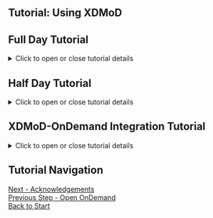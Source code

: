 ## Tutorial: Using XDMoD

## Full Day Tutorial
<details>
<summary>Click to open or close tutorial details</summary>

## Getting Started
In this part of the tutorial we are going to go over the installation and configuration of Open XDMoD.  The base component of Open XDMoD uses the job accounting logs from your HPC resource manager as the data source. We have also installed the optional Job Performance Module. This allows Open XDMoD to also display performance data for HPC jobs.

Command Line Demos in a Light color, are meant to be watched. Dark theme are interactive.

`vim` is used to edit files in this tutorial. If you prefer a different editor, please install it on the xdmod container.

## Submit some jobs to the cluster

Before we install and configure XDMoD we are going to submit some HPC jobs to the cluster. This will ensure that we'll have something to view when we're done setting up XDMoD.

Login to frontend via SSH and user: `hpcadmin` password: `ilovelinux`:
```bash
ssh -p6222 hpcadmin@localhost
```

Run the provided script that submits several jobs to the cluster. These jobs run as multiple different users with different job sizes and durations. The
purpose of this is to generate data to display in Open XDMoD.

**NOTE**: This, of course, would not be required on a production deployment.

This script should be run as the hpcadmin user as it uses `sudo` to submit jobs as different cluster users.
```bash
submit_jobs.sh
```

Output should look similar to:
```bash
[hpcadmin@frontend ~]$ submit_jobs.sh 
Submitted batch job 2
Submitted batch job 3
Submitted batch job 4
Submitted batch job 5
Submitted batch job 6
Submitted batch job 7
Submitted batch job 8
Submitted batch job 9
Submitted batch job 10
Submitted batch job 11
Submitted batch job 12
Submitted batch job 13
Submitted batch job 14
Submitted batch job 15
Submitted batch job 16
Submitted batch job 17
Submitted batch job 18
Submitted batch job 19
```

---

## Open XDMoD Installation [Documentation](https://open.xdmod.org/install.html)

**Note: In the PEARC tutorials we demonstrated all the steps for this installation / configuration section to participants.  You do not need to run these steps yourself as the containers are already populated with a working XDMoD installation.** 

For this tutorial, the Open XDMoD software will be installed in the `xdmod` container. Open XDMoD will use the MySQL database from the `mysql` container. Since we will also be installing the optional Job Performance module we also run a MongoDB database in the `mongodb` container. The various runtime scripts to process the Job accounting and Job performance data will all be run in the `xdmod` container.

The [`hpc-toolset-tutorial/xdmod/install.sh`](https://github.com/ubccr/hpc-toolset-tutorial/blob/master/xdmod/install.sh) script contains the step-by-step
instructions to install the packages.

Reference: [RPM Installation Guide](https://open.xdmod.org/install-rpm.html)

### Pre-Requisites Installation [Documentation](https://open.xdmod.org/software-requirements.html)

### Open XDMoD RPM Installation [Documentation](https://open.xdmod.org/install-rpm.html)

First ssh to the XDMoD container
```shell
[hpcadmin@frontend /] ssh xdmod 
```

Change to the root user
```shell
[hpcadmin@xdmod /] sudo su -
```

And install the the XDMoD RPM
```shell
[root@xdmod /] dnf install -y https://github.com/ubccr/xdmod/releases/download/v10.0.2-2-el8/xdmod-10.0.2-2.0.el8.noarch.rpm
```

--- 

## Open XDMoD Configuration [Documentation](https://open.xdmod.org/configuration.html)

**Note** This part will be brief in the PEARC2023 tutorial. These processes have been done already as part of the docker.

### System Configuration

PHP does not set a timezone by default, so we'll need to set one ourselves. We've selected `UTC` for this demo, but regardless of what timezone you end up using, the most important thing is to ensure that the XDMoD web server, the database server, and ideally the timezone of your HPC resources, are all set to the same time zone.

```shell
[root@xdmod /] sed -i 's/.*date.timezone[[:space:]]*=.*/date.timezone = UTC/' /etc/php.ini
```

### Prerequisites

The following information is needed by Open XDMoD:

- Name of the organization
- information for each HPC resource
  - Name
  - Number of compute nodes
  - Total Number of cores
  - Timezone
  - Whether it runs shared jobs

Optionally:

- An image file containing the HPC center logo
  - The width of the HPC center logo in pixels

You will also need the following technical information:

- The public url of Open XDMoD
- MySQL connection information
  - Host
  - Port
  - Admin Username
  - Admin Password
  - DB Username
  - DB Password

If you are installing the Job Performance module (as we are in this tutorial)
- mongoDB connection information

### Prerequisites used in this Tutorial

- Name of the organization: `Tutorial` abbreviation: `hpcts`
- information for each HPC resource
  - Name: `hpc`
  - Number of compute nodes: `2`
  - Number of cores: `2`
  - Timezone: `UTC`
  - Whether it runs shared jobs: `no`
- An image file containing the HPC center logo: `/srv/xdmod/small-logo.png`
  - The width HPC center logo: `354`
- The public url of Open XDMoD: `https://localhost:4443`
- MySQL connection information
  - Host: `mysql`
  - Port: `3306`
  - Admin Username: `root`
  - Admin Password: ` leave blank `
  - DB Username: `xdmodapp`
  - DB Password: `ofbatgorWep0`
- mongoDB connection information `mongodb://xdmod:xsZ0LpZstneBpijLy7@mongodb:27017/supremm?authSource=admin`

---

## Basic Configuration
To begin the setup process for XDMoD you will want to type the following:
```shell
[root@xdmod /] xdmod-setup
```

After which you should be greeted by the following screen:
```
========================================================================
Open XDMoD Setup
========================================================================

1) General Settings
2) Database Settings
3) Organization
4) Resources
5) Create Admin User
6) Hierarchy
7) Data Warehouse Batch Export
8) Automatically Check for Updates
9) SUPReMM
q) Quit

Select an option (1, 2, 3, 4, 5, 6, 7, 8, 9, q):
```

The next series of steps will involve completing each numbered setup item in turn from 1-8. We will complete the SUPReMM
setup after we have successfully shredded, ingested, and aggregated the accounting data generated by the jobs we
submitted at the beginning of this tutorial.

### General Settings [Documentation](https://open.xdmod.org/configuration.html#general-settings)

```shell
1) General Settings
```

- Press `1` followed by the `Enter` key to start the General Settings setup.

```shell 
Select an option (1, 2, 3, 4, 5, 6, 7, 8, 9, q): 1
```

#### Site Address

The value you enter here should be the public facing URL that your XDMoD installation will be served from. For the purpose of this tutorial we'll be using the default value.

```
========================================================================
General Setup
========================================================================

The template Apache configuration file uses a virtual host listening on HTTPS port 443. The Site Address specified here should match the settings in the Apache configuration.

Site Address: [https://localhost:4443/]
```
*Note: values contained in `[ ]` are default values that can be used by simply pressing the `Enter` key. These values have been modified specifically for this tutorial and may be different from the values you encounter while installing XDMoD at your home institution.*

- Press the `Enter` key.

#### Email Address
This is the email address your XDMoD installation will use as the recipient of contact and user account requests.

```
The email address you specify will be used as the destination for any messages sent via the portal contact page as well as account requests.  In addition, any log messages configured for delivery via e-mail will be sent to this address.

Email Address: [ccr-xdmod-help@buffalo.edu]
```
- Press the `Enter` key.

#### Chromium Path
XDMoD utilizes Chromium Headless to generate its images and reports, so the next step will be telling XDMoD where it can be found.

```shell
Chromium Path: [/usr/lib64/chromium-browser/headless_shell]
```
- Press the `Enter` key.

#### Center Logo Path
XDMoD supports a customizable logo image that is displayed in the web portal. If you have an image you would like to use in branding your XDMoD installation you can provide the path to said image here.

```shell
You have the ability to specify a logo which will appear on the upper-right
hand region of the portal.  It is advised that the height of the logo be at
most 32 pixels.

The logo is referenced by its absolute path on the file system and must
be readable by the user/group your web server is running as.

Center Logo Path: [/srv/xdmod/small-logo.png]
```
- Press the `Enter` key.

#### Center Logo Width ( in pixels )
If you do provide a custom center image, you will also need to provide its width in pixels.

```shell
Center Logo Width: [354]
```
- Press the `Enter` key to accept the default value.

#### XDMoD Dashboard [Documentation](https://open.xdmod.org/dashboard.html)
The XDMoD Dashboard provides users with targeted statistics and reports based on the level of access they've been granted in XDMoD. We highly recommend you turn this feature on in your installation.

```
This release of XDMoD features an optional replacement for the summary tab that is intended to provide easier access to XDMoD's many features. Detailed information is available at https://open.xdmod.org/dashboard.html

Enable Dashboard Tab (on, off)? [on]
```
- Press the `Enter` key.

You will now be prompted to overwrite the config file `/etc/xdmod/portal_settings.ini`. If you are satisfied that the information you have provided thus far is correct, then press the `Enter` key to save.

If you need to change any of your answers then you can type `no`, press `Enter` and you will be taken back to the main setup menu. At which point you can press `1` and to go through the General Settings setup again.

### Database Settings [Documentation](https://open.xdmod.org/configuration.html#database-settings)

Now that we've successfully completed the `General Settings` setup, we can move on to `Database Settings`.

```shell
2) Database Settings
```

Press `2` followed by the `Enter` key to start the Database Settings setup.

```shell 
Select an option (1, 2, 3, 4, 5, 6, 7, 8, 9, q): 2
```
#### DB Hostname or IP

The first piece of information you will be prompted for is the Hostname or IP of the server that XDMoD's MySQL/MariaDB database is located on. In our case we have a separate container hosting our mysql instance andthat hostname has been set as the default value. We can accept that value by pressing the `Enter` key.

*It's important to note that if you are setting up XDMoD for the first time and choose to have your database hosted on another server, you will need to have an SA database account created and allowed to log in from the XDMoD server. This SA account will only be used to create the more restricted db account and databases / schemas that are used during XDMoD's normal operation.*

```
========================================================================
Database Setup
========================================================================

Please provide the information required to connect to your MySQL database server.  A user will be created using the username and password you provide.

NOTE: The database password cannot include single quote characters (') or double quote characters (").

DB Hostname or IP: [mysql]
```
- Press the `Enter` key.

#### DB Port
Here you will enter the port that your database instance is exposed on.

```shell
DB Port: [3306]
```
- Press the `Enter` key.

#### DB Username

This is the name of the restricted database account that XDMoD will use to function.

```shell
DB Username: [xdmodapp]
```
- Press the `Enter` key

#### DB Password

This will be the password for the DB account you entered in the last step. Please enter the following: `ofbatgorWep0`. Note that when you type the password the keystrokes will not be displayed on the screen. This is expected, when you are done typing the password you can finish this step by pressing `Enter`.

```shell
DB Password:
```
- Type `ofbatgorWep0` and press the `Enter` key.

You will then be prompted to type the password again to confirm your password choice.

```shell
(confirm) DB Password:
```
- Type `ofbatgorWep0` and press the `Enter` key.

#### Administrative DB Username
After confirming the password for XDMoD's database account, you will be prompted for the username and password of the admin account.

```
Please provide the password for the administrative account that will be used to create the MySQL user and databases.

DB Admin Username: [root]
```
- Press the `Enter` key.

#### Administrative DB User Password

We will next enter the administrative DB User's password. In our case that is an empty password.

*Note, a blank password should never be used in a production system. We only do it here for ease of use during the tutorial.*

```shell
DB Admin Password:
```
- Press the `Enter` key.

You will again be prompted to confirm the password you just entered, or lack there of.

```shell
(confirm) DB Admin Password:
```
- Press the `Enter` key.

If you have supplied the correct database credentials then you should be presented with the following message.

```shell
Creating User xdmodapp
```

#### Database Maintenance

Now that we have our database user created, the setup will proceed to detect if the databases XDMoD utilizes are present. If they are then it will ask if you want to drop and recreate them.

```shell
Database `mod_shredder` already exists.
Drop and recreate database (yes, no)? [no]
```
- Type `yes` and press the `Enter` key.

For the purposes of this tutorial we will want to enter `yes` followed by pressing `Enter` each time we are prompted.

If successful you should see the following information:
```shell
Dropping database `mod_shredder`.
Creating database `mod_shredder`.
Granting privileges on database `mod_shredder`.
Initializing database `mod_shredder`.
```

You should receive the same prompt for the following databases:
- `mod_shredder`
- `mod_hpcdb`
- `moddb`
- `modw`
- `modw_aggregates`
- `modw_filters`
- `mod_logger`

After you have dropped and re-created all of these databases you will be prompted to save the information you have entered to the config file `/etc/xdmod/portal_settings.ini`.

```shell
Overwrite config file '/etc/xdmod/portal_settings.ini' (yes, no)? [yes]
```

- Press the `Enter` key.

If all goes well than you will see:
```shell
Settings saved.

Press ENTER to continue.
```
- Press the `Enter` key again, this will return you to the main setup menu.

### Organization Settings [Documentation](https://open.xdmod.org/configuration.html#organization-settings)

```shell
3) Organization
```

With the database settings taken care of we can move on to setting up our Organization.

```shell
========================================================================
Open XDMoD Setup
========================================================================

1) General Settings
2) Database Settings
3) Organization
4) Resources
5) Create Admin User
6) Hierarchy
7) Data Warehouse Batch Export
8) Automatically Check for Updates
9) SUPReMM
q) Quit

Select an option (1, 2, 3, 4, 5, 6, 7, 8, 9, q): 3
```

- Type `3` followed by `Enter`

#### Organization Name
The first piece of information you will be prompted for is your organization's name. This will be what's displayed to your end users when XDMoD displays organization information. You can enter any value you'd like or accept the default value.

```shell
========================================================================
Organization Setup
========================================================================

Organization Name: [Tutorial]
```
- Either type your desired Organization Name and press the `Enter` key or just press the `Enter` key to accept the default value.

#### Organization Abbreviation
This value should be a string of all lowercase letters with no spaces to be used as an abbreviation for your organization. You can again enter any value that conforms to these requirements or accept the default value.

```shell
Organization Abbreviation: [hpcts]
```
- Either type your desired Organization Abbreviation and press the `Enter` key or just press the `Enter` key to accept the default value.

You will then be prompted to save these values to the organization configuration file. If you are satisfied with the values you have entered than press `Enter` to continue. If not then type `no`, press `Enter` and re-enter the Organization configuration menu by typing `3` and pressing `Enter`.

```shell
Overwrite config file '/etc/xdmod/organization.json' (yes, no)? [yes]
```
- Press the `Enter` key.

### Resource Setup [Documentation](https://open.xdmod.org/configuration.html#resources)

Next we will go through the process of adding a Resource to XDMoD.

```
========================================================================
Open XDMoD Setup
========================================================================

1) General Settings
2) Database Settings
3) Organization
4) Resources
5) Create Admin User
6) Hierarchy
7) Data Warehouse Batch Export
8) Automatically Check for Updates
9) SUPReMM
q) Quit

Select an option (1, 2, 3, 4, 5, 6, 7, 8, 9, q): 4
```

- Type `4` followed by `Enter` to continue.

You should be presented with the following sub-menu:
```shell
========================================================================
Resources Setup
========================================================================

1) Add a new resource
2) List entered resources
s) Save (and return to main menu)

Select an option (1, 2, s):
```

Let's take a moment before adding a new resource and list the resources that have already been configured.

- Type `2` and press the `Enter` key.

```shell
========================================================================
Resources Added
========================================================================

Resource: hpc
Name: HPC
Type: hpc
Resource Allocation Type: cpu
CPU Node count: 2
CPU Processor count: 2
GPU Node count: 0
GPU Processor count: 0
Resource Start Date: 2023-05-09
------------------------------------------------------------------------

Press ENTER to continue.
```

So we can see that we already have an hpc resource setup to represent our small SLURM cluster. With that in mind let's save our future selves some time by setting up an OnDemand resource that we will use in conjunction with the new Open Ondemand module that we'll be installing later on in the tutorial. Go ahead and press `Enter` to navigate back to the Resource sub-menu we were at previously. This time we'll select the `Add a new resource` option.

```shell
========================================================================
Resources Setup
========================================================================

1) Add a new resource
2) List entered resources
s) Save (and return to main menu)

Select an option (1, 2, s): 1
```
- Type `1` and press the `Enter` key.

#### Resource Name
The first piece of information you will be asked to provide is the Resource Name. This value has the same requirements as the Resource Abbreviation, all lowercase and no spaces.

```shell
========================================================================
Add A New Resource
========================================================================

The resource name you enter should match the name used by your resource
manager.  This is the resource name that you will need to specify during
the shredding process.  If you are using Slurm this must match the
cluster name used by Slurm.

Available resource types are:
HPC        - High-performance computing
HTC        - High-throughput computing
DIC        - Data-intensive computing
Grid       - Grid of resources
Cloud      - Cloud resource
Vis        - Visualization system
VM         - Virtual Machine system
Tape       - Tape storage resource
Disk       - Disk storage resource
StGrid     - Storage grid
US         - User Support
Gateway    - Web-based access to CI resources


Available resource allocation types are:
CPU        - CPU Allocated
GPU        - GPU Allocated
CPUNode    - CPU Node Allocated
GPUNode    - GPU Node Allocated

Resource Name: ondemand
```

- Type `ondemand` and press the `Enter` key

#### Formal Name

The Resource's Formal Name is the value that will be displayed by XDMoD to your end users.

```shell
Formal Name: OnDemand
```

- Type `OnDemand` and press the `Enter` key.

#### Resource Type

The Resource Type is used to determine if various modules should be displayed to the user. i.e. if you don't have a `cloud` resource setup than you aren't ingesting cloud data so there's no reason to show the Cloud Realm.

For the OnDemand resource we'll want to select the `gateway` resource type.

```shell
Resource Type (hpc, htc, dic, grid, cloud, vis, vm, tape, disk, stgrid, us, gateway): [hpc]
```

- Type `gateway` and press the `Enter` key.

#### Resource Allocation Type

The resource allocation type is used in the Resource Specifications realm for compute resources (such as HPC, cloud resources). This can be left at its  default value for gateway resources such as OnDemand.

```shell
Resource Allocation Type (cpu, gpu, cpunode, gpunode): [cpu]
```

- Press the `Enter` key

#### Resource Start Date

The resource start date is used by the Resource Specifications realm. Set this to the date that the resource was installed.

```shell
Resource Start Date, in YYYY-mm-dd format [2024-11-25]
```

- Type `2023-10-01` and press the `Enter` key.

#### Resource Nodes
For a general HPC-type resource you will want to enter the number of nodes the resource has here. In our case, as we're adding a gateway resource it doesn't really have nodes or cores per se, so we'll enter 0 for both as if it were a storage resource.

```
The number of nodes and processors are used to determine resource utilization.

If this is a storage resource you may enter 0 for the number of nodes and processors.

How many nodes does this resource have?
```

- Type `0` and press the `Enter` key.


```shell
How many total processors (cpu cores) does this resource have?
```  

- Type `0` and press the `Enter` key.


#### Saving the newly added OnDemand Resource

Now that the OnDemand Resource has been added all that's left to do is to save it and continue on with the rest of XDMoD's configuration.

```shell
========================================================================
Resources Setup
========================================================================

1) Add a new resource
2) List entered resources
s) Save (and return to main menu)

Select an option (1, 2, s): s
```
- Type `s` and press the `Enter` key.

You will then be prompted to overwrite the resource configuration file

```shell
Overwrite config file '/etc/xdmod/resources.json' (yes, no)? [yes]
```

- Press the `Enter` key to accept the default value of `yes`.

If all goes well you will see the following:
```shell
Writing configuration to '/etc/xdmod/resources.json'

Settings saved.

Press ENTER to continue.
```
- Press the `Enter` key.

You will then be prompted to save the resource_specs configuration file

```shell
Overwrite config file '/etc/xdmod/resource_specs.json' (yes, no)? [yes]
```

- Press the `Enter` key to accept the default value of `yes`.

You should see the same messages as were provided when you chose to save `resources.json`, this time for `resource_specs.json`

```shell
Writing configuration to '/etc/xdmod/resource_specs.json'

Settings saved.

Press ENTER to continue.
```

- Press the `Enter` key once more to be taken back to the main XDMoD configuration menu.

## Create Admin User [Documentation](https://open.xdmod.org//configuration.html#create-admin-user)

```shell
5) Create Admin User
```
The XDMoD Admin user has access to the XDMoD admin dashboard. The admin dashboard is used to manage XDMoD portal user accounts and view log information.

```
========================================================================
Open XDMoD Setup
========================================================================

1) General Settings
2) Database Settings
3) Organization
4) Resources
5) Create Admin User
6) Hierarchy
7) Data Warehouse Batch Export
8) Automatically Check for Updates
9) SUPReMM
q) Quit

Select an option (1, 2, 3, 4, 5, 6, 7, 8, 9, q): 5
```
- Type `5` and press the `Enter` key.

The first value you will be prompted for is the Admin user's username.

```shell
========================================================================
Create Admin User
========================================================================

Username:
```
- Type `admin` and press the `Enter` key.

Next, it will prompt for the user's password.
```shell
Password:
```
- Type `admin123` and press the `Enter` key.

It will next ask us to confirm the password we just entered.
```shell
(confirm) Password:
```
- Type `admin123` and press the `Enter` key.
  *Make a note of this user's username and password as we'll be using it later*

If the two passwords match, then it will proceed to gathering the user's first name.
```shell
First name: XDMoD

```
- Type `XDMoD` and press the `Enter` key.

Followed by the user's last name
```shell
Last name: Admin
```
- Type `Admin` and press the `Enter` key.

Finally, it will ask for the email address to associate with the admin user.
```shell
Email address: xdmod.admin@xdmod.com
```
- Type `xdmod.admin@xdmod.com` and press the `Enter` key.

So long as all the information has been entered correctly you should now see.
```shell
Admin user created.

Press ENTER to continue.
```

## Hierarchy Setup [Documentation](https://open.xdmod.org/hierarchy.html)

```shell
6) Hierarchy
```

XDMoD supports a three level organizational hierarchy. By default, this is based on the hierarchy in use at the University at Buffalo.
- Top Level:    Decanal Unit
- Middle Level: Department
- Bottom Level: PI Group

- Type `6` and press the `Enter` key.

```
========================================================================
Hierarchy Setup
========================================================================

Specify the levels (top, middle, and bottom) in your organization which would be analogous to the following structure:

Top Level: Decanal Unit
Middle Level: Department
Bottom Level: PI Group

Top Level Name: [Decanal Unit]
```

For this tutorial we're going to leave the Hierarchy with its default values, but if you are setting this up for production then please see our [Hierarchy Guide](https://open.xdmod.org//hierarchy.html) as it will more completely describe how the hierarchy works as well as how to populate it.

```shell
========================================================================
Hierarchy Setup
========================================================================

Specify the levels (top, middle, and bottom) in your organization which would
be analogous to the following structure:

Top Level: Decanal Unit
Middle Level: Department
Bottom Level: PI Group

Top Level Name: [Decanal Unit]
Top Level Description: [Decanal Unit]
Middle Level Name: [Department]
Middle Level Description: [Department]
Bottom Level Name: [PI Group]
Bottom Level Description: [PI Group]

Overwrite config file '/etc/xdmod/hierarchy.json' (yes, no)? [yes]
```

- Press the `Enter` key to accept the default value of `yes`

If the save is successful than you should see the following:
```shell
Writing configuration to '/etc/xdmod/hierarchy.json'

Settings saved.

Press ENTER to continue.
```

- Press the `Enter` key to continue.

## Data Warehouse Batch Export [Documentation](https://open.xdmod.org/dw-export.html#configuration)

```shell
7) Data Warehouse Batch Export
```

The Data Warehouse Batch Export feature gives users access to the raw underlying data contained within Open XDMoD's data warehouse. This configuration option allows for an administrator to set which directory will be used to contain the exports, as well as how long those exports will be kept on disk.

We'll quickly go through the configuration now

- Type `7` and press the `Enter` key

#### Export Directory
The first value we're prompted to provide is the export directory. This is the directory that will be used when saving the data from a user request.


```
========================================================================
Data Warehouse Batch Export
========================================================================

The data warehouse batch export feature allows users to create requests to export data which is then generated by a cron job and stored on the server.
The directory where this data is stored and the duration that the data will be retained are configurable.

Export Directory: [/var/spool/xdmod/export]
```

- Press the `Enter` key to accept the default value.

#### Export File Retention Duration
Next you will be prompted to enter the number of days these exports should be retained on disk.

```
If the export directory does not exist, it must be created and assigned the
correct permissions and ownership.  It must be readable by the web server and
both readable and writable by the user that is used to generate the export
files.  By default, the web server user is expected to be apache and
the group is expected to be xdmod.  If your system uses a different
user and group then the automatic process will fail and you must set the
permissions manually.

Export File Retention Duration in Days: [31]
```

- Press the `Enter` key to accept the default value.

You should then be prompted to save these settings in the `portal_settings.ini` file
```shell
Overwrite config file '/etc/xdmod/portal_settings.ini' (yes, no)? [yes]
```

- Press the `Enter` key to accept the default value.

If the save is successful then you should see the following:
```shell
Writing configuration to '/etc/xdmod/portal_settings.ini'

Settings saved.

Press ENTER to continue.
```

### Automatically Check for Updates

```
8) Automatically Check for Updates
```

This is the final piece of setup that, while not strictly necessary for a fully operational Open XDMoD installation, means you will be kept up to date when the newest version is released.

- Type `8` and press the `Enter` key.

```
========================================================================
Automatic Update Check Setup
========================================================================

When enabled, Open XDMoD will periodically connect to a remote server to check if a new version of Open XDMoD is available.  After a new version
has been released you will recieve an email.

You may also subscribe to our mailing list at:
https://listserv.buffalo.edu/scripts/wa.exe?SUBED1=ccr-xdmod-list&A=1

Enable automatic update check (yes, no)? [yes]
```
- Press `Enter` to accept the default value of `yes`

This feature will both notify you when we release new versions of XDMoD and also let's us know who is using XDMoD which helps us justify our funding to NSF.

#### Email Address
If you enable the automatic update check, then you will be prompted for the email address that should receive the update notice. 

```shell
Email address: [ccr-xdmod-help@buffalo.edu]
```

- press the `Enter` key to accept the default value.

#### Name

```shell
Name:
```

- Type any value you'd like and press the `Enter` key

#### Organization

```shell
Organization: [Tutorial]
```

- Press the `Enter` key to accept the default value.

You should now be prompted to overwrite the `update_check.json` file
```shell
Overwrite config file '/etc/xdmod/update_check.json' (yes, no)? [yes]
```

- Press `Enter` to accept the default value of `yes`

If the save is successful then you will see the following:
```shell
Writing configuration to '/etc/xdmod/update_check.json'

Settings saved.

Press ENTER to continue.
```
- Press `Enter` to continue

#### Advanced Configuration

The `xdmod-setup` script is used for the basic setup of Open XDMoD. The script includes options to configure the Open XDMoD database, set up the admin user account and configure resources. Open XDMoD's [Configuration](https://open.xdmod.org/configuration.html#location-of-configuration-files) files can be modified directly when needing more advanced customization.

## Congratulations! Your XDMoD instance should now be fully configured!

Now that we have XDMoD setup, it's time to ingest some data. The jobs that we started at the beginning of the tutorial should be complete so let's walk through the shred, ingest, and aggregate steps for job accounting data.

### Shredding [Documentation](https://open.xdmod.org/shredder.html)
XDMoD provides a special command line tool for working with directly with slurm via `sacct` called `xdmod-slurm-helper`.  To see what command line arguments it accepts you can run `xdmod-slurm-helper -h`. For our purposes we will be using it as follows:

**INTERACTIVE**

```shell
[root@xdmod ~] sudo -u xdmod xdmod-slurm-helper -r hpc --start-time $yesterday --end-time $tomorrow
```
*Note, you will need to replace `$yesterday` and `$tomrrow` with their respective values in YYYY-MM-DD format.*

If your organization doesn't use Slurm or will be using the log files instead of querying `sacct` directly, then `xdmod-shredder` will be the command for you. You can find our Shredder guide at [Shredder Guide](https://open.xdmod.org/shredder.html)

Upon running `xdmod-slurm-helper` you should see output similar to:
```shell
2021-07-15 20:20:03 [notice] xdmod-slurm-helper start (process_start_time: 2021-07-15 20:20:03)
2021-07-15 20:20:03 [notice] Shredding file '/tmp/sacct-log-hpc-0jZjXr'
2021-07-15 20:20:03 [notice] Shredded 18 records
2021-07-15 20:20:03 [notice] Normalizing data
2021-07-15 20:20:03 [notice] Finished ingestion (class: PDODBMultiIngestor, start_time: 1626380403.9138, end_time: 1626380403.9264, records_examined: 18, records_loaded: 18)
2021-07-15 20:20:03 [notice] Done normalizing data
2021-07-15 20:20:03 [notice] xdmod-slurm-helper end (process_end_time: 2021-07-15 20:20:03)
[root@xdmod ~]#
```

### Ingesting & Aggregating [Documentation](https://open.xdmod.org/ingestor.html)
Now that the accounting logs have been shredded we can now ingest and aggregate the information from them, thus making the information available in XDMoD.

**INTERACTIVE**

```shell
[root@xdmod ~] sudo -u xdmod xdmod-ingestor
```

This will produce **A LOT** of output:
```shell
2021-07-15 20:28:38 [notice] xdmod-ingestor start (process_start_time: 2021-07-15 20:28:38)
2021-07-15 20:28:38 [notice] Start processing section 'xdmod.staging-ingest-common'
2021-07-15 20:28:38 [notice] (action: xdmod.staging-ingest-common.organization (ETL\Ingestor\StructuredFileIngestor), start_time: 1626380918.5262, end_time: 1626380918.594, elapsed_time: 0.06779, records_examined: 1, records_loaded: 1)
2021-07-15 20:28:38 [notice] (action: xdmod.staging-ingest-common.resource-types (ETL\Ingestor\StructuredFileIngestor), start_time: 1626380918.5976, end_time: 1626380918.6714, elapsed_time: 0.07374, records_examined: 12, records_loaded: 12)
2021-07-15 20:28:38 [notice] Processing SQL file '/etc/xdmod/etl/etl_sql.d/cloud_openstack/unknown_resource_type.sql' using delimiter '//' containing 2 statements
...
2021-07-15 20:28:39 [notice] (action: xdmod.hpcdb-ingest-jobs.jobs (ETL\Ingestor\DatabaseIngestor), start_time: 1626380919.4706, end_time: 1626380919.4939, elapsed_time: 0.02328, records_examined: 18, records_loaded: 18)
2021-07-15 20:28:39 [notice] Finished processing section 'xdmod.hpcdb-ingest-jobs'
2021-07-15 20:28:39 [notice] Start processing section 'xdmod.hpcdb-prep-xdw-job-ingest-by-new-jobs'
2021-07-15 20:28:39 [notice] Table `mod_hpcdb`.`hpcdb_jobs_to_ingest` does not exist, creating.
2021-07-15 20:28:39 [notice] (action: xdmod.hpcdb-prep-xdw-job-ingest-by-new-jobs.jobs (ETL\Ingestor\DatabaseIngestor), start_time: 1626380919.598, end_time: 1626380919.62, elapsed_time: 0.02205, records_examined: 18, records_loaded: 18)
2021-07-15 20:28:39 [notice] Finished processing section 'xdmod.hpcdb-prep-xdw-job-ingest-by-new-jobs'
2021-07-15 20:28:39 [notice] Start processing section 'xdmod.hpcdb-xdw-ingest-common'
2021-07-15 20:28:39 [notice] (action: xdmod.hpcdb-xdw-ingest-common.account (ETL\Ingestor\DatabaseIngestor), start_time: 1626380919.8678, end_time: 1626380919.8866, elapsed_time: 0.01876, records_examined: 3, records_loaded: 3)
2021-07-15 20:28:46 [notice] (action: xdmod.jobs-xdw-aggregate.aggregation-joblist (ETL\Ingestor\ExplodeTransformIngestor), start_time: 1626380926.5806, end_time: 1626380926.6315, elapsed_time: 0.0509, records_examined: 18, records_loaded: 18)
2021-07-15 20:28:46 [notice] Finished processing section 'xdmod.jobs-xdw-aggregate'
2021-07-15 20:28:46 [notice] start (action: Jobs.build-filter-list)
2021-07-15 20:28:46 [notice] start (action: Jobs.build-filter-list.provider)
2021-07-15 20:28:46 [notice] end (action: Jobs.build-filter-list.provider, start_time: 1626380926.684, end_time: 1626380926.7636)
2021-07-15 20:28:46 [notice] start (action: Jobs.build-filter-list.pi)
2021-07-15 20:28:46 [notice] end (action: Jobs.build-filter-list.pi, start_time: 1626380926.7648, end_time: 1626380926.8055)
2021-07-15 20:28:46 [notice] start (action: Jobs.build-filter-list.person)
2021-07-15 20:28:46 [notice] end (action: Jobs.build-filter-list.person, start_time: 1626380926.8067, end_time: 1626380926.8272)
2021-07-15 20:28:46 [notice] start (action: Jobs.build-filter-list.queue)
2021-07-15 20:28:46 [notice] end (action: Jobs.build-filter-list.queue, start_time: 1626380926.8285, end_time: 1626380926.9076)
2021-07-15 20:28:46 [notice] start (action: Jobs.build-filter-list.resource)
2021-07-15 20:28:46 [notice] end (action: Jobs.build-filter-list.resource, start_time: 1626380926.9088, end_time: 1626380926.9873)
2021-07-15 20:28:46 [notice] start (action: Jobs.build-filter-list.username)
2021-07-15 20:28:47 [notice] end (action: Jobs.build-filter-list.username, start_time: 1626380926.9885, end_time: 1626380927.068)
2021-07-15 20:28:47 [notice] start (action: Jobs.build-filter-list.resource_type)
2021-07-15 20:28:47 [notice] end (action: Jobs.build-filter-list.resource_type, start_time: 1626380927.0692, end_time: 1626380927.1471)
2021-07-15 20:28:47 [notice] start (action: Jobs.build-filter-list.parentscience)
2021-07-15 20:28:47 [notice] end (action: Jobs.build-filter-list.parentscience, start_time: 1626380927.1483, end_time: 1626380927.2279)
2021-07-15 20:28:47 [notice] start (action: Jobs.build-filter-list.nsfdirectorate)
2021-07-15 20:28:47 [notice] end (action: Jobs.build-filter-list.nsfdirectorate, start_time: 1626380927.2292, end_time: 1626380927.3178)
2021-07-15 20:28:47 [notice] start (action: Jobs.build-filter-list.jobwaittime)
2021-07-15 20:28:47 [notice] end (action: Jobs.build-filter-list.jobwaittime, start_time: 1626380927.3189, end_time: 1626380927.4025)
2021-07-15 20:28:47 [notice] start (action: Jobs.build-filter-list.gpucount)
2021-07-15 20:28:47 [notice] end (action: Jobs.build-filter-list.gpucount, start_time: 1626380927.4037, end_time: 1626380927.4873)
2021-07-15 20:28:47 [notice] start (action: Jobs.build-filter-list.jobsize)
2021-07-15 20:28:47 [notice] end (action: Jobs.build-filter-list.jobsize, start_time: 1626380927.4886, end_time: 1626380927.5723)
2021-07-15 20:28:47 [notice] start (action: Jobs.build-filter-list.fieldofscience)
2021-07-15 20:28:47 [notice] end (action: Jobs.build-filter-list.fieldofscience, start_time: 1626380927.5734, end_time: 1626380927.6583)
2021-07-15 20:28:47 [notice] start (action: Jobs.build-filter-list.jobwalltime)
2021-07-15 20:28:47 [notice] end (action: Jobs.build-filter-list.jobwalltime, start_time: 1626380927.6595, end_time: 1626380927.7376)
2021-07-15 20:28:47 [notice] start (action: Jobs.build-filter-list.nodecount)
2021-07-15 20:28:47 [notice] end (action: Jobs.build-filter-list.nodecount, start_time: 1626380927.7388, end_time: 1626380927.8241)
2021-07-15 20:28:47 [notice] end (action: Jobs.build-filter-list, start_time: 1626380926.6387, end_time: 1626380927.8256)
2021-07-15 20:28:47 [notice] Cloud realm not enabled, not aggregating
2021-07-15 20:28:47 [notice] Storage realm not enabled, not aggregating
2021-07-15 20:28:47 [notice] xdmod-ingestor end (process_end_time: 2021-07-15 20:28:47)
[root@xdmod ~]
```

Congratulations! You should now have a fully configured and populated ( with job accounting data ) XDMoD instance up and running.

---

### Explore the XDMoD interface
With a fully installed system we have quite a bit of data. Job information, Storage Usage, Cloud Usage, Job Performance (SUPREMM)
![Public User Usage](./tutorial-screenshots/public-user-options.png)

User Dashboard:
![Logged in User Dashboard](./tutorial-screenshots/loggedin-dashboard.png)

PI:
![Logged in PI Dashboard](./tutorial-screenshots/loggedin-pi-dashboard.png)

Center Staff:
![Logged in Center Staff Dashboard](./tutorial-screenshots/centerdirector-dashboard.png)

Report Generator:
![Report Generator](./tutorial-screenshots/report-generator.png)

### Administration

You know that the user is an admin by the addition of the "Admin Dashboard"

![Admin User](./tutorial-screenshots/admin-user.png)

Admin Dashboard:

![Admin Dashboard](./tutorial-screenshots/admin-dashboard.png)

### Import User Names & Re-Ingest / Aggregate  

**NOTE**: This is not necessary to run as part of this tutorial.  The XDMoD database container has been setup to contain full user names.  However, when running this in production, you will need a way to associate the system usernames from the Slurm logs to full names for readability within XDMoD. To display the full names in Open XDMoD you must provide a data file that contains the full name of each user for each system username. This file is in a `csv` format.

![Group By User(names not imported)](./tutorial-screenshots/usernames.png)

This step has not been automated as we don't want you falling asleep!

Login to frontend via SSH and user: `hpcadmin` password: `ilovelinux`:

```shell
[awesome_pearc_attendant@home_box /] ssh -p6222 hpcadmin@localhost
```

SSH to the xdmod container:

```shell
[hpcadmin@frontend /] ssh xdmod
```

Change users to root

```shell
[hpcadmin@xdmod /] sudo su - 
```

Create a file as shown below: ( The file needs to be able to be read by the `xdmod` user, for this demo it will be created in /var/tmp )

```shell
[root@xdmod /] sudo -u xdmod vim /var/tmp/names.csv 
```

The first column should include the username or group name used by your resource manager, the second column is the user’s first name, and the third column is the user’s last name.
(Feel free to change the First and Last names)

```csv
cgray,Carl,Gray
sfoster,Stephanie,Foster
csimmons,Charles,Simmons
astewart,Andrea,Stewart
hpcadmin,,HPC Administrators
```

Now this needs to be imported into xdmod with the command [`xdmod-import-csv`](https://open.xdmod.org/commands.html#xdmod-import-csv)

```shell
[root@xdmod /] sudo -u xdmod xdmod-import-csv -t names -i /var/tmp/names.csv 
```

Next we will need to re-ingest and aggregate the data:

```shell
[root@xdmod /] sudo -u xdmod /srv/xdmod/scripts/shred-ingest-aggregate-all.sh 
```

![Group By User](./tutorial-screenshots/fullnames.png)

Reference: [User/PI Names Guide](https://open.xdmod.org/user-names.html)

xdmod-import-csv -t names:
[![asciicast](https://asciinema.org/a/349325.svg)](https://asciinema.org/a/349325)

### Configure Job Performance Module
[Job Performance](https://supremm.xdmod.org) data - for the open source release we try to provide support for [Performance Co-Pilot (PCP)](https://pcp.io). We chose PCP because it is included by default in Centos/RedHat.  In [ACCESS MMS](https://metrics.access-ci.org/) we use tacc_stats and PCP (depending on the resource provider). We are also aware of groups using LDMS, Cray RUR and Ganglia too. We have a team now looking into Prometheus.

PCP has been [installed](https://github.com/ubccr/hpc-toolset-tutorial/blob/master/slurm/install.sh#L80-L87) and configured on the compute nodes.
This tutorial uses a cut-down list of PCP metrics from the recommended metrics for a production HPC system. This shorter list is suitable for running inside the docker demo. On a real HPC system the data collection should be setup following the [PCP Data collection](https://supremm.xdmod.org/supremm-compute-pcp.html#configuration-templates) guide.

The file used in this demo can be viewed here: https://github.com/ubccr/hpc-toolset-tutorial/blob/master/slurm/pmlogger-supremm.config#L56-L59

VERY IMPORTANT - Don't start the configuration of the Job Performance module until there is job data ingested into Open XDMoD
The Job performance setup relies on the accounting data from the Jobs realm in Open XDMoD.
This was done as part of this tutorial as part of setup and will be done again later in the tutorial.

Job Performance XDMoD Module Setup:
[![asciicast](https://asciinema.org/a/352845.svg)](https://asciinema.org/a/352845)

Job summarization (SUPReMM) configuration:
[![asciicast](https://asciinema.org/a/349243.svg)](https://asciinema.org/a/349243)

### Ingest Job Performance Data

To ingest the Job Performance Data we will need to run a couple of commands:

```shell
[root@xdmod /] sudo -u xdmod indexarchives.py -m $yesterday -m $tomorrow
```
*Note, you will need to replace `$yesterday` and `$tomorrow` with YYYY-MM-DD formatted dates as we did previously*

To summarize the newly ingested Job Performance data we will run:
```shell
[root@xdmod /] sudo -u xdmod summarize_jobs.py
```

Finally, to aggregate the Job Performance data:
```shell
[root@xdmod /] sudo -u xdmod aggregate_supremm.sh
```

*Note, there is a helper script that will take care of running the full Job Accounting and Job Performance scripts that you can run. `/srv/xdmod/scripts/shred-ingest-aggregate-all.sh`*

---

## xdmod-ondemand module
The xdmod-ondemand module is an optional addon for XDMoD that allows the display and analysis of Open OnDemand usage. This is intended to be used by HPC center staff to analyse how OnDemand is used at your center.  

### Prerequisites
Since the xdmod-ondemand module displays usage of Open OnDemand you need to have used Open OnDemand! The xdmod container includes an example log
file generated from Open OnDemand so there is data to show in XDMoD.

### Installation
The xdmod-ondemand RPM is already installed on the `xdmod` instance. To install it manually you would run the following:
```shell
[hpcadmin@xdmod /] sudo yum install -y https://github.com/ubccr/xdmod-ondemand/releases/download/v10.0.0/xdmod-ondemand-10.0.0-1.0.el7.noarch.rpm
```

### Configuration
The setup of the OnDemand module involves using the interactive `xdmod-setup` tool to initialize the database tables and to add a resource.
The module has been configured in the container already.  The following instuctions step through how this was performed, but do not need to be manually run.
```bash
[root@xdmod /] xdmod-setup
```

To continue, we'll select the Open OnDemand menu item:
```shell
10) Open OnDemand
```
- Type `10` and press `Enter`

You should now see the Open OnDemand setup sub-menu:
```shell
========================================================================
Open OnDemand module setup
========================================================================

d) Setup database
q) Quit configuration

Select an option (d, q):
```

Next, we'll want to set up the database
```shell
Select an option (d, q): d
```
- Type `d` and press `Enter`

The first piece of information we're asked for is the DB Admin's username
```shell
========================================================================
Open OnDemand module Setup
========================================================================

The Open OnDemand module stores information in the modw_ondemand
SQL database. This database must have the same access permissions
as the existing Open XDMoD databases.

Please provide the password for the administrative account that will be
used to create the database.

DB Admin Username: [root]
```
- Press `Enter` to accept the default value.

You will then be prompted for the DB Admin's password
```shell
DB Admin Password:
```
- Press `Enter`

Next, you'll be asked to confirm the DB Admin's password
```shell
(confirm) DB Admin Password:
```
- Press `Enter`

The setup program will now use the credentials you have supplied to detect if the `modw_ondemand` database exists. If it does exist than it will ask if you want to drop and recreate the database.
```shell
Database `modw_ondemand` already exists.
Drop and recreate database (yes, no)? [no]
```
- Type `yes` and press the `Enter` key.

A configuration syncing script will now be run to make sure that all changes to XDMoD's configuration files are synced up to its database. If no errors are generated you can skip the display of its output.
```shell
========================================================================
Acl Database Configuration
========================================================================

Verifying that the information contained in the following files are valid:
    - CONFIG_DIR/datawarehouse.json
    - CONFIG_DIR/datawarehouse.d/*.json
    - CONFIG_DIR/roles.json
    - CONFIG_DIR/roles.d/*.json
    - CONFIG_DIR/hierarchies.json
    - CONFIG_DIR/hierarchies.d/*.json

Populating the appropriate Acl related tables from the information found in said
configuration files.

Note: If you would like to execute this script outside of the setup script it is
located at: <xdmod_install_dir>/bin/acl-config

This may take a minute or two...

The script executed without error.
Do you want to see the output (yes, no)? [no]
```
- Press `Enter` to accept the default value.


### Obtaining Open OnDemand logs
The xdmod-ondemand module parses the webserver log files from Open OnDemand. The `xdmod` container in this tutorial includes a example log file that
was generated from Open OnDemand and is stored in the `/scratch/ondemand/logs` directory.

In this tutorial we will also show how to manually copy the webserver logs from the `ondemand` instance to the `xdmod` instance. In a production environment you would either ensure the files were available via a shared mounted filesystem or configure a periodic cronjob to copy them.

In this tutorial we will use the `/scratch/ondemand/logs` directory on the `xdmod` instance for the staging area of the Open OnDemand logs to be ingested into XDMoD. The file permissions are set so that the `xdmod` user has read permission and the `hpcadmin` user has write access.

In preparation for obtaining the `ondemand` logs we'll need to make a slight adjustment to the destination folder privs. 
```shell
[hpcadmin@xdmod /] sudo chmod -R 770 /scratch/ondemand/logs
[hpcadmin@xdmod /] sudo chown -R xdmod:hpcadmin /scratch/ondemand/logs
```

We now need to copy the files from the `ondemand` instance to the `xdmod` instance. To accomplish this we will first need to ssh to the `ondemand` instance.
```shell
[hpcadmin@xdmod /] ssh ondemand
```

Then we will be using scp to copy Open OnDemands Apache access log to our newly created directory on the `xdmod` instance.
```shell
[hpcadmin@ondemand ~] sudo scp /var/log/httpd/localhost_access_ssl.log hpcadmin@xdmod:/scratch/ondemand/logs/
```

When you are prompted for `hpcadmin` password, enter `ilovelinux`. If successful you should see the file being transferred.
```
hpcadmin@xdmod's password:
localhost_access_ssl.log                                                            100%   24KB  34.2MB/s   00:00
[hpcadmin@ondemand ~]$
```

We can now log off of the `ondemand` instance
```shell
[hpcadmin@ondemand /] exit 
```

Finally, we can ingest the data that we have just copied over
```shell
[hpcadmin@xdmod /] sudo -u xdmod xdmod-ondemand-ingestor -r ondemand -d /scratch/ondemand/logs
```

Then login to the XDMoD web portal as a user account that has center staff or center director access, and the "OnDemand" realm should now show in the metric catalog.
</details>

## Half Day Tutorial
<details>
<summary>Click to open or close tutorial details</summary>

## Pre-seeding XDMoD with data for tutorial
Due to time constraints for the half day tutorial we will skip the manual setup steps and have provided a database populated with this information. 
These manual steps involve completing `xdmod-setup` and shredding, ingesting and aggregating HPC job accounting and performance data.  
If you'd like to walk through these steps yourself, you can delete the XDMoD databases and start from scratch.  [Follow the detailed instructions below](#getting-started).



### Center Staff / Center Director View
- Login as `sfoster` password `ilovelinux`

Directly after logging in users assigned the Center Staff or Center Director role will be greeted with a dashboard that helps manage and get a sense of the health of a center as a whole. In addition to the default charts, the dashboard can be further customized on a user by user basis to meet the needs of each individual user/center.

- Click the "CPU Hours and Number of Jobs - Top 20 Users" chart

Clicking on any of the charts located in the upper two rows of the dashboard will zoom in to give the user a more detailed look at the data contained within. You can close the zoomed in view by pressing the `esc` button or clicking the `x` located in the upper right hand corner of the frame. An important and useful feature to note is that while the chart is zoomed in a "Open in Metric Explorer" button is visible at the bottom of the frame. Clicking this button will open this chart in our "Metric Explorer".

- Click the "Open in Metric Explorer" button.

The Metric Explorer is meant to be the main method of interacting with existing and new charts. It provides the user with the most control over what and how data is displayed. While working with a chart in the Metric Explorer you can also choose to make it available in the Report Generator. The Report Generator provides the ability to have any number of charts automatically generated and sent to you on a regular basis.

- Click the "Available for Report" checkbox
- Click the "Report Generator" tab

You should see the chart from the Metric Explorer in the panel on the right hand side of the screen.

- Click the "New" button in the "My Reports" toolbar
- Drag and Drop the chart from the "Available Charts" to the "Included Charts" section of the newly created report.
- Click "Save"
- Click "Download"
  - Click "As PDF"
  - Click "View Report" when the report is done generating.

- Click the "Efficiency" Tab

The Efficiency tab provides Center Staff with a powerful tool to quickly identify users who may be in need of help with their jobs. By default four analytics are provided for categorizing a users jobs, CPU Usage, GPU Usage, Memory Use, and Homogeniety. In this tutorial we will focus on CPU Usage.

- Click the "CPU Usage" chart.

This chart is organized such that the x axis is Average CPU %: Idle while the y axis is the total number of CPU Hours. This orientation ensures that the points of greatest interest are always located in the upper right hand side. To further ease identification, the points in the upper right hand quandrant are colored red.

- Click a red point in the upper hand quadrant of the chart.

You should now be presented with a histogram of percentage time that the CPU cores were idle compared to the overall usage.

- Click one of the bars in the histogram

You should now presented with a list of the jobs that make up this bar.

- Click a job.

Clicking a job has brought us to the "Job Viewer", this tab provides the ability to view the job level accounting and performance statistics, including timeseries data for this particular job.

- Expand the 'Timeseries' tree item
- Click the "CPU User" item

While viewing timeseries data you are able to drill down by further clicking on a nodes data point, in this case the first click will drill down to that points node clicking a point in this chart will then take you to that points CPU.

### Principal Investigator and User View
Due to time constraints the Principal Investigator and User Views willl not be explored in any appreciable depth, but each role does have a Dashboard that has been customized to their needs and has access to the same basic features of XDMoD as a Center Staff / Director user. The major difference being that Principal Investigators can see the jobs for all of their associated users while a normal user can only see their own jobs.

</details>

## XDMoD-OnDemand Integration Tutorial
<details>
<summary>Click to open or close tutorial details</summary>

There are two integrations between XDMoD and OnDemand.  The first allows centers to place XDMoD charts specific to users' job performance data on the OnDemand dashboard.  The second allows for the display and analysis of Open OnDemand usage within XDMoD.  The configuration and usage of each of these integrations is covered in the full HPC Toolset Tutorial.  In this section, we're combining both into a shortened lesson to allow system administrators to quickly test out these two integrations.  

## XDMoD job setup

First, let's run through a few XDMoD housekeeping steps to get the portal ready for our use.

### Submit some jobs to the cluster

Before we configure XDMoD, we are going to submit some HPC jobs to the cluster. This will ensure that we'll have something to view when we're done setting up XDMoD.

Login to frontend via SSH and user: `hpcadmin` password: `ilovelinux`:
```bash
ssh -p 6222 hpcadmin@localhost
```

Run the provided script that submits several jobs to the cluster. These jobs run as multiple different users with different job sizes and durations. The
purpose of this is to generate data to display in Open XDMoD.

**NOTE**: This, of course, would not be required on a production deployment.

This script should be run as the hpcadmin user as it uses `sudo` to submit jobs as different cluster users.  
```bash
submit_jobs.sh
```

Output should look similar to:
```bash
[hpcadmin@frontend ~]$ submit_jobs.sh 
Submitted batch job 2
Submitted batch job 3
Submitted batch job 4
Submitted batch job 5
Submitted batch job 6
Submitted batch job 7
Submitted batch job 8
Submitted batch job 9
Submitted batch job 10
Submitted batch job 11
Submitted batch job 12
Submitted batch job 13
Submitted batch job 14
Submitted batch job 15
Submitted batch job 16
Submitted batch job 17
Submitted batch job 18
Submitted batch job 19
```
NOTE: You can ignore these bash errors.  You'll notice running the command `squeue` that your jobs have been queued and are running.  
```
FATAL: Missing required source file.
  (1) Install package 'bash-completion'
  (2) $ source /usr/share/bash-completion/bash_completion
  (3) $ source slurm_completion.sh
```

### Shredding Job Data

Once the jobs that we started in the last step complete, it's time to run through the steps to shred, ingest, and aggregate our job accounting data.  XDMoD provides a special command line tool for working directly with slurm via `sacct` called `xdmod-slurm-helper`.  To see what command line arguments it accepts, you can run `xdmod-slurm-helper -h`. For our purposes, we will be using it as follows:

```shell
[hpcadmin@frontend ~] ssh xdmod
[hpcadmin@xdmod ~] sudo su - 
[root@xdmod ~] sudo -u xdmod xdmod-slurm-helper -r hpc --start-time $yesterday --end-time $tomorrow
```
**_Note: you will need to replace `$yesterday` and `$tomrrow` with their respective values in YYYY-MM-DD format._**

If your organization doesn't use Slurm or will be using the log files instead of querying `sacct` directly, then
`xdmod-shredder` will be the command for you. You can find our Shredder guide at [Shredder Guide](https://open.xdmod.org/shredder.html)

Upon running `xdmod-slurm-helper` you should see output similar to:
```shell
2021-07-15 20:20:03 [notice] xdmod-slurm-helper start (process_start_time: 2021-07-15 20:20:03)
2021-07-15 20:20:03 [notice] Shredding file '/tmp/sacct-log-hpc-0jZjXr'
2021-07-15 20:20:03 [notice] Shredded 18 records
2021-07-15 20:20:03 [notice] Normalizing data
2021-07-15 20:20:03 [notice] Finished ingestion (class: PDODBMultiIngestor, start_time: 1626380403.9138, end_time: 1626380403.9264, records_examined: 18, records_loaded: 18)
2021-07-15 20:20:03 [notice] Done normalizing data
2021-07-15 20:20:03 [notice] xdmod-slurm-helper end (process_end_time: 2021-07-15 20:20:03)
[root@xdmod ~]#
```

### Ingesting & Aggregating Job Data
Now that the accounting logs have been shredded we can ingest and aggregate the information from them, thus making the information available in Open XDMoD.

```shell
[root@xdmod ~] sudo -u xdmod xdmod-ingestor
```

This will produce **A LOT** of output:
```shell
2021-07-15 20:28:38 [notice] xdmod-ingestor start (process_start_time: 2021-07-15 20:28:38)
2021-07-15 20:28:38 [notice] Start processing section 'xdmod.staging-ingest-common'
2021-07-15 20:28:38 [notice] (action: xdmod.staging-ingest-common.organization (ETL\Ingestor\StructuredFileIngestor), start_time: 1626380918.5262, end_time: 1626380918.594, elapsed_time: 0.06779, records_examined: 1, records_loaded: 1)
2021-07-15 20:28:38 [notice] (action: xdmod.staging-ingest-common.resource-types (ETL\Ingestor\StructuredFileIngestor), start_time: 1626380918.5976, end_time: 1626380918.6714, elapsed_time: 0.07374, records_examined: 12, records_loaded: 12)
2021-07-15 20:28:38 [notice] Processing SQL file '/etc/xdmod/etl/etl_sql.d/cloud_openstack/unknown_resource_type.sql' using delimiter '//' containing 2 statements
...
...
```
[Ingestor Documentation](https://open.xdmod.org/ingestor.html)


### Login to the XDMoD interface  

[XDMoD](https://localhost:4443)

Login as `sfoster` - password `ilovelinux` - which has the center director role in XDMoD.  This will allow you to see all the realms and all the data from all users.  


### Configure Job Performance Module
[Job Performance](https://supremm.xdmod.org) data - for the open source release we try to provide support for [Performance Co-Pilot (PCP)](https://pcp.io).
We chose PCP because it is included by default in Centos/RedHat.  In [ACCESS MMS](https://metrics.access-ci.org/) we use tacc_stats and PCP (depending on the resource provider). We are also aware of groups using LDMS, Cray RUR and Ganglia too. We have a team now looking into Prometheus.

PCP has been [installed](https://github.com/ubccr/hpc-toolset-tutorial/blob/master/slurm/install.sh#L80-L87) and configured on the compute nodes.  This tutorial uses a cut-down list of PCP metrics from the recommended metrics for a production HPC system. This shorter list is suitable for running inside the docker demo. On a production HPC system, the data collection should be setup following the [PCP Data collection](https://supremm.xdmod.org/supremm-compute-pcp.html#configuration-templates) guide.

The file used in this demo can be viewed here: https://github.com/ubccr/hpc-toolset-tutorial/blob/master/slurm/pmlogger-supremm.config#L56-L59

**VERY IMPORTANT** - Don't start the configuration of the Job Performance module until there is job data ingested into Open XDMoD.  The Job performance setup relies on the accounting data from the Jobs realm in Open XDMoD.  This was done in advance of this tutorial as part of the setup steps shown here:

Job Performance XDMoD Module Setup:
[![asciicast](https://asciinema.org/a/352845.svg)](https://asciinema.org/a/352845)

Job summarization (SUPReMM) configuration:
[![asciicast](https://asciinema.org/a/349243.svg)](https://asciinema.org/a/349243)

### Ingest Job Performance Data

To ingest the Job Performance Data we will need to run a couple of commands:

```shell
[root@xdmod /] sudo -u xdmod indexarchives.py -m $yesterday -m $tomorrow
```
**_Note: you will need to replace `$yesterday` and `$tomorrow` with YYYY-MM-DD formatted dates as we did previously_**

To summarize the newly ingested Job Performance data we will run:
```shell
[root@xdmod /] sudo -u xdmod summarize_jobs.py
```

Finally, to aggregate the Job Performance data:
```shell
[root@xdmod /] sudo -u xdmod aggregate_supremm.sh
```

*Note: there is a helper script that will take care of running the full Job Accounting and Job Performance scripts that you can run. `/srv/xdmod/scripts/shred-ingest-aggregate-all.sh`*

---


## XDMoD on OnDemand Dashboard

### Enable the integration

There are three places you'll need to update OnDemand and XDMoD config files to enable XDMoD integration on the OnDemand dashboard:

**XDMoD**  
1. Specify the URL for the OnDemand server in the XDMoD config:

`/etc/xdmod/portal_settings.ini`
```
# modifying /etc/xdmod/portal_settings.ini for CORS already completed in these images
#
 domains = "https://localhost:3443"
```

**OnDemand**  
2. Specify the URL for the XDMoD server in the OnDemand config:

`/etc/ood/config/nginx_stage.yml`
```
# /etc/ood/config/nginx_stage.yml
#
pun_custom_env:
  OOD_XDMOD_HOST: "https://localhost:4443"

```

3. Specify the resource ID for XDMoD in the OnDemand cluster config file:

`/etc/ood/config/clusters.d/hpc.yml`
```
# modifying /etc/ood/config/clusters.d/hpc.yml for XDMoD resource id already completed in these images:
#
 custom:
   xdmod:
     resource_id: 1
#
```

4. Optional: Add messaging to Job Composer about XDMoD timing  

`/etc/ood/config/locales/en.yml`  
```
# modify or create /etc/ood/config/locales/en.yml and add these lines. Feel free to change the wording and set to your specific ingestion rate.  86400 seconds is 24 hours
# 
 en:
  jobcomposer:
    xdmod_url_warning_message: "This job may not appear in Open XDMoD until 24 hours after the completion of the job."
    xdmod_url_warning_message_seconds_after_job_completion: 86400
```

### Reviewing informational messages in the job composer

If you completed the optional step 4 in the previous section, submit a job from job composer to demonstrate XDMoD integration with Job Composer:

1. Jobs => Job Composer
2. Templates
3. Click "New Job" and select "From template"
4. Click the "Create New Job" button
5. Click "Edit Files"
6. Click `Home Directory` and then `jupyter_notebook_data` on the left menu.
7. Select `plot_rbm_logistic_classification.py` and click "Copy/Move" button
8. Go "back" in the browser to the job directory (Look at the URL to know where you are.  You may have to refresh the browser window to see the update) and click the "Copy" button to paste they python file in this directory.
9. Select `script.sh` and click edit to open the file
10. Change `hello.py` to `plot_rbm_logistic_classification.py` and save.  Close this window.
11. Go back to Job Composer and submit the job

If you'd like to see this recent job show up in the OnDemand dashboard widgets, go back to the XDMoD container and re-run the job ingestion steps.  We'll use the helper script discussed above to complete all three tasks:  

```shell
[root@xdmod /] sudo -u xdmod /srv/xdmod/scripts/shred-ingest-aggregate-all.sh
```

Review dashboard widgets - You may need to restart the Web Server to see the updates

**NOTE:**  The job efficiency report is based on both core and memory usage but these containers don't gather all the necessary information, which is why they display 100%

---

## Gathering OnDemand usage in XDMoD  
The `xdmod-ondemand` module is an optional add-on for XDMoD that is intended to be used by HPC center staff to analyze OnDemand usage at your center.  

### Prerequisites
Since the `xdmod-ondemand` module displays usage of Open OnDemand you need to have used Open OnDemand! The xdmod container includes an example log
file generated from Open OnDemand so there is data to show in XDMoD.

### Installation & Configuration  
In preparation for this tutorial, these steps were done in advance.  For details on what these steps entail, [see here for installation](#installation) and [here for configuration](#configuration).  

### Obtaining Open OnDemand logs
The `xdmod-ondemand` module parses the webserver log files from Open OnDemand. The `xdmod` container in this tutorial includes an example log file that
was generated from Open OnDemand and is stored in the `/scratch/ondemand/logs` directory.

In this tutorial we will also show how to manually copy the webserver logs from the `ondemand` instance to the `xdmod` instance.  In a production environment you would either ensure the files were available via a shared mounted filesystem or configure a periodic cronjob to copy them.

In this tutorial we will use the `/scratch/ondemand/logs` directory on the `xdmod` instance for the staging area of the Open OnDemand logs to be ingested into XDMoD. The file permissions are set so that the `xdmod` user has read permission and the `hpcadmin` user has write access.

In preparation for obtaining the `ondemand` logs we'll need to make a slight adjustment to the destination folder privs. 
```shell
[hpcadmin@xdmod /] sudo chmod -R 770 /scratch/ondemand/logs
[hpcadmin@xdmod /] sudo chown -R xdmod:hpcadmin /scratch/ondemand/logs
```

We now need to copy the files from the `ondemand` instance to the `xdmod` instance. To accomplish this we will first
need to ssh to the `ondemand` instance.
```shell
[hpcadmin@xdmod /] ssh ondemand
```

Then we will be using scp to copy Open OnDemands Apache access log to our newly created directory on the `xdmod` instance.
```shell
[hpcadmin@ondemand ~] sudo scp /var/log/httpd/localhost_access_ssl.log hpcadmin@xdmod:/scratch/ondemand/logs/
```

When you are prompted for `hpcadmin` password, enter `ilovelinux`. If successful you should see the file being transferred.
```
hpcadmin@xdmod's password:
localhost_access_ssl.log                                                            100%   24KB  34.2MB/s   00:00
[hpcadmin@ondemand ~]$
```

We can now log off of the `ondemand` instance
```shell
[hpcadmin@ondemand /] exit 
```

Finally, we can ingest the data that we have just copied over
```shell
[hpcadmin@xdmod /] sudo -u xdmod xdmod-ondemand-ingestor -r ondemand -d /scratch/ondemand/logs
```

Then login to the XDMoD web portal as a user account that has center staff or center director access, and the "OnDemand"
realm should now show in the metric catalog.

</details>


## Tutorial Navigation
[Next - Acknowledgements](../docs/acknowledgments.md)  
[Previous Step - Open OnDemand](../ondemand/README.md)  
[Back to Start](../README.md)  
